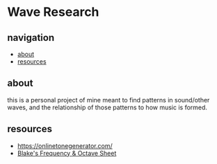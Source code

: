 # Wave Research
## navigation
- [about](#about)
- [resources](#resources)
## about
this is a personal project of mine meant to find patterns in sound/other waves, and the relationship of those patterns to how music is formed.
## resources
- https://onlinetonegenerator.com/
- [Blake's Frequency & Octave Sheet](https://docs.google.com/spreadsheets/d/13oGMEKrZCCQ8e6rGc11m73oanuh58sccmFQbqvNHVWo/edit?usp=sharing)
